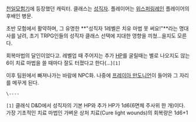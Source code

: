 [천일모험기](%EC%B2%9C%EC%9D%BC%EB%AA%A8%ED%97%98%EA%B8%B0.md)에 등장했던 캐릭터. 클래스는
[성직자](%EC%84%B1%EC%A7%81%EC%9E%90.md). 플레이어는
[위스퍼링레인](%EC%9C%84%EC%8A%A4%ED%8D%BC%EB%A7%81%EB%A0%88%EC%9D%B8.md) 플레이어의
후배인 병문.

초반 모험에서 활약하며, 그 유명한 **"성직자 1레벨은 치유 마법 못 써요!"**라는 명대사를 날려, 초기 TRPG인들의 성직자 클래스
선택에 지대한 영향을 끼쳤…을지도 모른다.

회복마법의 달인이었다고. 레벨업 때 주어지는 추가 [HP](HP.md)를 굴릴때는 별로 나오지도 않는 6이 치료 마법을 쓸 때마다 잘도
터졌다고 한다(...)`[1]`

이후 팀원에서 빠져나가는 바람에 NPC화. 나중에 [프레이아 만도니언](%ED%94%84%EB%A0%88%EC%9D%B4%EC%95%84%20%EB%A7%8C%EB%8F%84%EB%8B%88%EC%96%B8.md)이 들어와 그 자리를 메꾸게 된다.

`\----`

`[1]` 클래식 D&D에서 성직자의 기본 HP와 추가 HP가 1d6(6면체 주사위 한 개)이다. 가장 기초적인 치료 마법인 가벼운 상처
치료(Cure light wounds)의 회복량은 1d6+1

